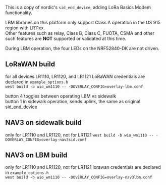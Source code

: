 This is a copy of nordic's ``sid_end_device``, adding LoRa Basics Modem functionality.  

LBM libraries on this platform only support Class A operation in the US 915 region with LR11xx.  
Other features such as relay, Class B, Class C, FUOTA, CSMA and other such features are **NOT** supported or validated at this time.

During LBM operation, the four LEDs on the NRF52840-DK are not driven.

## LoRaWAN build
for all devices LR1110, LR1120, and LR1121
LoRaWAN credentials are declared in ``example_options.h``  
``west build -b wio_wm1110 -- -DOVERLAY_CONFIG=overlay-lbm.conf``

button 4 toggles between operating LBM vs sidewalk  
button 1 in sidewalk operation, sends uplink, the same as original sid_end_device  

## NAV3 on sidewalk build
only for LR1110 and LR1120, not for LR1121
``west build -b wio_wm1110 -- -DOVERLAY_CONFIG=overlay-nav3sid.conf``

## NAV3 on LBM build
only for LR1110 and LR1120, not for LR1121
lorawan credentials are declared in ``example_options.h``  
``west build -b wio_wm1110 -- -DOVERLAY_CONFIG=overlay-nav3lbm.conf``
